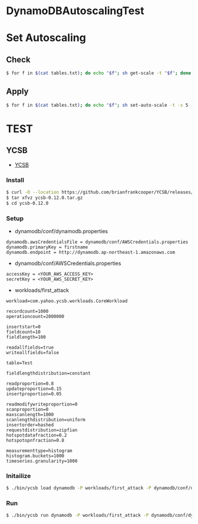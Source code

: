 DynamoDBAutoscalingTest
===

# Set Autoscaling

## Check

```bash
$ for f in $(cat tables.txt); do echo "$f"; sh get-scale -t "$f"; done
```

## Apply

```bash
$ for f in $(cat tables.txt); do echo "$f"; sh set-auto-scale -t -s 5 -m 100 "$f"; done
```

# TEST

## YCSB

- [YCSB](https://github.com/brianfrankcooper/YCSB)

### Install

```bash
$ curl -O --location https://github.com/brianfrankcooper/YCSB/releases/download/0.12.0/ycsb-0.12.0.tar.gz
$ tar xfvz ycsb-0.12.0.tar.gz
$ cd ycsb-0.12.0
```

### Setup

- dynamodb/conf/dynamodb.properties

```
dynamodb.awsCredentialsFile = dynamodb/conf/AWSCredentials.properties
dynamodb.primaryKey = firstname
dynamodb.endpoint = http://dynamodb.ap-northeast-1.amazonaws.com
```

- dynamodb/conf/AWSCredentials.properties

```
accessKey = <YOUR_AWS_ACCESS_KEY>
secretKey = <YOUR_AWS_SECRET_KEY>
```

- workloads/first_attack

```
workload=com.yahoo.ycsb.workloads.CoreWorkload

recordcount=1000
operationcount=2000000

insertstart=0
fieldcount=10
fieldlength=100

readallfields=true
writeallfields=false

table=Test

fieldlengthdistribution=constant

readproportion=0.8
updateproportion=0.15
insertproportion=0.05

readmodifywriteproportion=0
scanproportion=0
maxscanlength=1000
scanlengthdistribution=uniform
insertorder=hashed
requestdistribution=zipfian
hotspotdatafraction=0.2
hotspotopnfraction=0.8

measurementtype=histogram
histogram.buckets=1000
timeseries.granularity=1000
```

### Initailize

```bash
$ ./bin/ycsb load dynamodb -P workloads/first_attack -P dynamodb/conf/dynamodb.properties
```

### Run

```bash
$ ./bin/ycsb run dynamodb -P workloads/first_attack -P dynamodb/conf/dynamodb.properties
```

